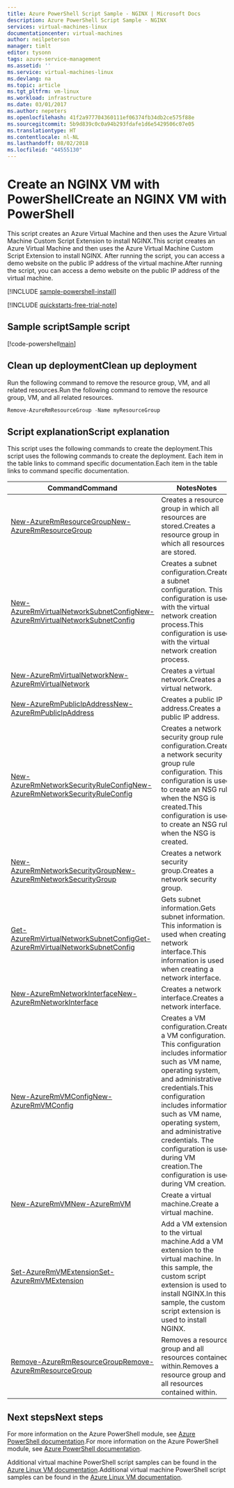 ```yaml
---
title: Azure PowerShell Script Sample - NGINX | Microsoft Docs
description: Azure PowerShell Script Sample - NGINX
services: virtual-machines-linux
documentationcenter: virtual-machines
author: neilpeterson
manager: timlt
editor: tysonn
tags: azure-service-management
ms.assetid: ''
ms.service: virtual-machines-linux
ms.devlang: na
ms.topic: article
ms.tgt_pltfrm: vm-linux
ms.workload: infrastructure
ms.date: 03/01/2017
ms.author: nepeters
ms.openlocfilehash: 41f2a977704360111ef06374fb34db2ce575f88e
ms.sourcegitcommit: 5b9d839c0c0a94b293fdafe1d6e5429506c07e05
ms.translationtype: HT
ms.contentlocale: nl-NL
ms.lasthandoff: 08/02/2018
ms.locfileid: "44555130"
---
```

# <a name="create-an-nginx-vm-with-powershell"></a><span data-ttu-id="02f2d-103">Create an NGINX VM with PowerShell</span><span class="sxs-lookup"><span data-stu-id="02f2d-103">Create an NGINX VM with PowerShell</span></span>

<span data-ttu-id="02f2d-104">This script creates an Azure Virtual Machine and then uses the Azure Virtual Machine Custom Script Extension to install NGINX.</span><span class="sxs-lookup"><span data-stu-id="02f2d-104">This script creates an Azure Virtual Machine and then uses the Azure Virtual Machine Custom Script Extension to install NGINX.</span></span> <span data-ttu-id="02f2d-105">After running the script, you can access a demo website on the public IP address of the virtual machine.</span><span class="sxs-lookup"><span data-stu-id="02f2d-105">After running the script, you can access a demo website on the public IP address of the virtual machine.</span></span>

[!INCLUDE [sample-powershell-install](../../../includes/sample-powershell-install.md)]

[!INCLUDE [quickstarts-free-trial-note](../../../includes/quickstarts-free-trial-note.md)]

## <a name="sample-script"></a><span data-ttu-id="02f2d-106">Sample script</span><span class="sxs-lookup"><span data-stu-id="02f2d-106">Sample script</span></span>

[!code-powershell[main](../../../powershell_scripts/virtual-machine/create-vm-nginx/create-vm-nginx.ps1 "Create VM NGINX")]

## <a name="clean-up-deployment"></a><span data-ttu-id="02f2d-107">Clean up deployment</span><span class="sxs-lookup"><span data-stu-id="02f2d-107">Clean up deployment</span></span> 

<span data-ttu-id="02f2d-108">Run the following command to remove the resource group, VM, and all related resources.</span><span class="sxs-lookup"><span data-stu-id="02f2d-108">Run the following command to remove the resource group, VM, and all related resources.</span></span>

```powershell
Remove-AzureRmResourceGroup -Name myResourceGroup
```

## <a name="script-explanation"></a><span data-ttu-id="02f2d-109">Script explanation</span><span class="sxs-lookup"><span data-stu-id="02f2d-109">Script explanation</span></span>

<span data-ttu-id="02f2d-110">This script uses the following commands to create the deployment.</span><span class="sxs-lookup"><span data-stu-id="02f2d-110">This script uses the following commands to create the deployment.</span></span> <span data-ttu-id="02f2d-111">Each item in the table links to command specific documentation.</span><span class="sxs-lookup"><span data-stu-id="02f2d-111">Each item in the table links to command specific documentation.</span></span>

| <span data-ttu-id="02f2d-112">Command</span><span class="sxs-lookup"><span data-stu-id="02f2d-112">Command</span></span> | <span data-ttu-id="02f2d-113">Notes</span><span class="sxs-lookup"><span data-stu-id="02f2d-113">Notes</span></span> |
|---|---|
| [<span data-ttu-id="02f2d-114">New-AzureRmResourceGroup</span><span class="sxs-lookup"><span data-stu-id="02f2d-114">New-AzureRmResourceGroup</span></span>](https://docs.microsoft.com/powershell/resourcemanager/azurerm.resources/v3.2.0/new-azurermresourcegroup) | <span data-ttu-id="02f2d-115">Creates a resource group in which all resources are stored.</span><span class="sxs-lookup"><span data-stu-id="02f2d-115">Creates a resource group in which all resources are stored.</span></span> |
| [<span data-ttu-id="02f2d-116">New-AzureRmVirtualNetworkSubnetConfig</span><span class="sxs-lookup"><span data-stu-id="02f2d-116">New-AzureRmVirtualNetworkSubnetConfig</span></span>](https://docs.microsoft.com/powershell/resourcemanager/azurerm.network/v2.1.0/new-azurermvirtualnetworksubnetconfig) | <span data-ttu-id="02f2d-117">Creates a subnet configuration.</span><span class="sxs-lookup"><span data-stu-id="02f2d-117">Creates a subnet configuration.</span></span> <span data-ttu-id="02f2d-118">This configuration is used with the virtual network creation process.</span><span class="sxs-lookup"><span data-stu-id="02f2d-118">This configuration is used with the virtual network creation process.</span></span> |
| [<span data-ttu-id="02f2d-119">New-AzureRmVirtualNetwork</span><span class="sxs-lookup"><span data-stu-id="02f2d-119">New-AzureRmVirtualNetwork</span></span>](https://docs.microsoft.com/powershell/resourcemanager/azurerm.network/v1.0.13/new-azurermvirtualnetwork) | <span data-ttu-id="02f2d-120">Creates a virtual network.</span><span class="sxs-lookup"><span data-stu-id="02f2d-120">Creates a virtual network.</span></span> |
| [<span data-ttu-id="02f2d-121">New-AzureRmPublicIpAddress</span><span class="sxs-lookup"><span data-stu-id="02f2d-121">New-AzureRmPublicIpAddress</span></span>](https://docs.microsoft.com/powershell/resourcemanager/azurerm.network/v2.1.0/new-azurermpublicipaddress) | <span data-ttu-id="02f2d-122">Creates a public IP address.</span><span class="sxs-lookup"><span data-stu-id="02f2d-122">Creates a public IP address.</span></span> |
| [<span data-ttu-id="02f2d-123">New-AzureRmNetworkSecurityRuleConfig</span><span class="sxs-lookup"><span data-stu-id="02f2d-123">New-AzureRmNetworkSecurityRuleConfig</span></span>](https://docs.microsoft.com/powershell/resourcemanager/azurerm.network/v2.1.0/new-azurermnetworksecurityruleconfig) | <span data-ttu-id="02f2d-124">Creates a network security group rule configuration.</span><span class="sxs-lookup"><span data-stu-id="02f2d-124">Creates a network security group rule configuration.</span></span> <span data-ttu-id="02f2d-125">This configuration is used to create an NSG rule when the NSG is created.</span><span class="sxs-lookup"><span data-stu-id="02f2d-125">This configuration is used to create an NSG rule when the NSG is created.</span></span> |
| [<span data-ttu-id="02f2d-126">New-AzureRmNetworkSecurityGroup</span><span class="sxs-lookup"><span data-stu-id="02f2d-126">New-AzureRmNetworkSecurityGroup</span></span>](https://docs.microsoft.com/powershell/resourcemanager/azurerm.network/v3.1.0/new-azurermnetworksecuritygroup) | <span data-ttu-id="02f2d-127">Creates a network security group.</span><span class="sxs-lookup"><span data-stu-id="02f2d-127">Creates a network security group.</span></span> |
| [<span data-ttu-id="02f2d-128">Get-AzureRmVirtualNetworkSubnetConfig</span><span class="sxs-lookup"><span data-stu-id="02f2d-128">Get-AzureRmVirtualNetworkSubnetConfig</span></span>](https://docs.microsoft.com/powershell/resourcemanager/azurerm.network/v1.0.13/get-azurermvirtualnetworksubnetconfig) | <span data-ttu-id="02f2d-129">Gets subnet information.</span><span class="sxs-lookup"><span data-stu-id="02f2d-129">Gets subnet information.</span></span> <span data-ttu-id="02f2d-130">This information is used when creating a network interface.</span><span class="sxs-lookup"><span data-stu-id="02f2d-130">This information is used when creating a network interface.</span></span> |
| [<span data-ttu-id="02f2d-131">New-AzureRmNetworkInterface</span><span class="sxs-lookup"><span data-stu-id="02f2d-131">New-AzureRmNetworkInterface</span></span>](https://docs.microsoft.com/powershell/resourcemanager/azurerm.network/v3.4.0/new-azurermnetworkinterface) | <span data-ttu-id="02f2d-132">Creates a network interface.</span><span class="sxs-lookup"><span data-stu-id="02f2d-132">Creates a network interface.</span></span> |
| [<span data-ttu-id="02f2d-133">New-AzureRmVMConfig</span><span class="sxs-lookup"><span data-stu-id="02f2d-133">New-AzureRmVMConfig</span></span>](https://docs.microsoft.com/powershell/resourcemanager/azurerm.compute/v1.3.4/new-azurermvmconfig) | <span data-ttu-id="02f2d-134">Creates a VM configuration.</span><span class="sxs-lookup"><span data-stu-id="02f2d-134">Creates a VM configuration.</span></span> <span data-ttu-id="02f2d-135">This configuration includes information such as VM name, operating system, and administrative credentials.</span><span class="sxs-lookup"><span data-stu-id="02f2d-135">This configuration includes information such as VM name, operating system, and administrative credentials.</span></span> <span data-ttu-id="02f2d-136">The configuration is used during VM creation.</span><span class="sxs-lookup"><span data-stu-id="02f2d-136">The configuration is used during VM creation.</span></span> |
| [<span data-ttu-id="02f2d-137">New-AzureRmVM</span><span class="sxs-lookup"><span data-stu-id="02f2d-137">New-AzureRmVM</span></span>](https://docs.microsoft.com/powershell/resourcemanager/azurerm.compute/v1.3.4/new-azurermvm) | <span data-ttu-id="02f2d-138">Create a virtual machine.</span><span class="sxs-lookup"><span data-stu-id="02f2d-138">Create a virtual machine.</span></span> |
| [<span data-ttu-id="02f2d-139">Set-AzureRmVMExtension</span><span class="sxs-lookup"><span data-stu-id="02f2d-139">Set-AzureRmVMExtension</span></span>](https://docs.microsoft.com/powershell/resourcemanager/azurerm.compute/v2.2.0/set-azurermvmextension) | <span data-ttu-id="02f2d-140">Add a VM extension to the virtual machine.</span><span class="sxs-lookup"><span data-stu-id="02f2d-140">Add a VM extension to the virtual machine.</span></span> <span data-ttu-id="02f2d-141">In this sample, the custom script extension is used to install NGINX.</span><span class="sxs-lookup"><span data-stu-id="02f2d-141">In this sample, the custom script extension is used to install NGINX.</span></span> |
|[<span data-ttu-id="02f2d-142">Remove-AzureRmResourceGroup</span><span class="sxs-lookup"><span data-stu-id="02f2d-142">Remove-AzureRmResourceGroup</span></span>](https://docs.microsoft.com/powershell/resourcemanager/azurerm.resources/v3.5.0/remove-azurermresourcegroup) | <span data-ttu-id="02f2d-143">Removes a resource group and all resources contained within.</span><span class="sxs-lookup"><span data-stu-id="02f2d-143">Removes a resource group and all resources contained within.</span></span> |

## <a name="next-steps"></a><span data-ttu-id="02f2d-144">Next steps</span><span class="sxs-lookup"><span data-stu-id="02f2d-144">Next steps</span></span>

<span data-ttu-id="02f2d-145">For more information on the Azure PowerShell module, see [Azure PowerShell documentation](https://docs.microsoft.com/powershell/azureps-cmdlets-docs/).</span><span class="sxs-lookup"><span data-stu-id="02f2d-145">For more information on the Azure PowerShell module, see [Azure PowerShell documentation](https://docs.microsoft.com/powershell/azureps-cmdlets-docs/).</span></span>

<span data-ttu-id="02f2d-146">Additional virtual machine PowerShell script samples can be found in the [Azure Linux VM documentation](../linux/powershell-samples.md?toc=%2fazure%2fvirtual-machines%2flinux%2ftoc.json).</span><span class="sxs-lookup"><span data-stu-id="02f2d-146">Additional virtual machine PowerShell script samples can be found in the [Azure Linux VM documentation](../linux/powershell-samples.md?toc=%2fazure%2fvirtual-machines%2flinux%2ftoc.json).</span></span>